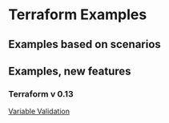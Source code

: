 # Terraform Examples

## Examples based on scenarios

## Examples, new features

### Terraform v 0.13

[Variable Validation](0.13/variable-validation/README.md)